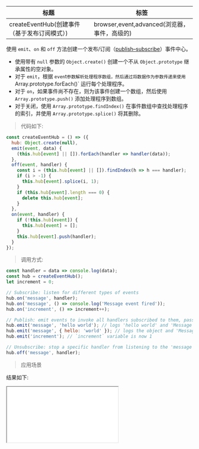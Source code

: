 | 标题                                         | 标签                                         |
| -------------------------------------------- | -------------------------------------------- |
| createEventHub(创建事件（基于发布订阅模式）) | browser,event,advanced(浏览器，事件，高级的) |

使用 `emit`、`on` 和 `off` 方法创建一个发布/订阅（[publish–subscribe](https://en.wikipedia.org/wiki/Publish%E2%80%93subscribe_pattern)）事件中心。

- 使用带有 `null` 参数的 `Object.create()` 创建一个不从 `Object.prototype` 继承属性的空对象。
- 对于 `emit`，根据 `even`t`参数解析处理程序数组，然后通过将数据作为参数传递来使用`Array.prototype.forEach()` 运行每个处理程序。
- 对于 `on`，如果事件尚不存在，则为该事件创建一个数组，然后使用 `Array.prototype.push()` 添加处理程序到数组。
- 对于关闭，使用 `Array.prototype.findIndex()` 在事件数组中查找处理程序的索引，并使用 `Array.prototype.splice()` 将其删除。

> 代码如下:

```js
const createEventHub = () => ({
  hub: Object.create(null),
  emit(event, data) {
    (this.hub[event] || []).forEach(handler => handler(data));
  },
  off(event, handler) {
    const i = (this.hub[event] || []).findIndex(h => h === handler);
    if (i > -1) {
      this.hub[event].splice(i, 1);
    }
    if (this.hub[event].length === 0) {
      delete this.hub[event];
    }
  },
  on(event, handler) {
    if (!this.hub[event]) {
      this.hub[event] = [];
    }
    this.hub[event].push(handler);
  }
});
```

> 调用方式:

```js
const handler = data => console.log(data);
const hub = createEventHub();
let increment = 0;

// Subscribe: listen for different types of events
hub.on('message', handler);
hub.on('message', () => console.log('Message event fired'));
hub.on('increment', () => increment++);

// Publish: emit events to invoke all handlers subscribed to them, passing the data to them as an argument
hub.emit('message', 'hello world'); // logs 'hello world' and 'Message event fired'
hub.emit('message', { hello: 'world' }); // logs the object and 'Message event fired'
hub.emit('increment'); // `increment` variable is now 1

// Unsubscribe: stop a specific handler from listening to the 'message' event
hub.off('message', handler);
```

> 应用场景

<div class="code-editor" data-url="codes/javascript/html/createEventHub.html" data-language="html"></div>

结果如下:

<iframe src="codes/javascript/html/createEventHub.html"></iframe>
